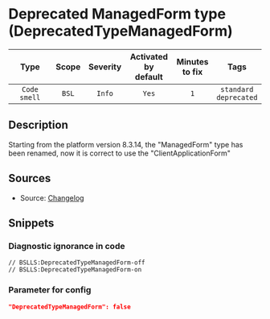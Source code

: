 # Deprecated ManagedForm type (DeprecatedTypeManagedForm)

| Type | Scope | Severity | Activated<br/>by default | Minutes<br/>to fix | Tags |
| :-: | :-: | :-: | :-: | :-: | :-: |
| `Code smell` | `BSL` | `Info` | `Yes` | `1` | `standard`<br/>`deprecated` |

<!-- Блоки выше заполняются автоматически, не трогать -->
## Description

<!-- Описание диагностики заполняется вручную. Необходимо понятным языком описать смысл и схему работу -->

Starting from the platform version 8.3.14, the "ManagedForm" type has been renamed, now it is correct to use the "ClientApplicationForm"

## Sources

<!-- Необходимо указывать ссылки на все источники, из которых почерпнута информация для создания диагностики -->

- Source: [Changelog](https://dl03.1c.ru/content/Platform/8_3_16_1148/1cv8upd_8_3_16_1148.htm)

## Snippets

<!-- Блоки ниже заполняются автоматически, не трогать -->
### Diagnostic ignorance in code

```bsl
// BSLLS:DeprecatedTypeManagedForm-off
// BSLLS:DeprecatedTypeManagedForm-on
```

### Parameter for config

```json
"DeprecatedTypeManagedForm": false
```
